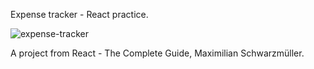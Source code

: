 Expense tracker - React practice.

![expense-tracker](https://user-images.githubusercontent.com/125043957/231155424-997518ec-3092-4aa4-961b-af7335ee6fe5.png)


A project from React - The Complete Guide, Maximilian Schwarzmüller.
